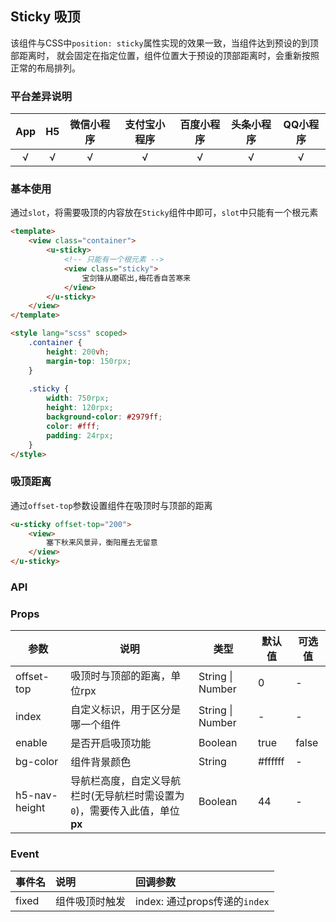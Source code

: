 ## Sticky 吸顶

<demo-model url="/pages/componentsB/sticky/index"></demo-model>


该组件与CSS中`position: sticky`属性实现的效果一致，当组件达到预设的到顶部距离时，
就会固定在指定位置，组件位置大于预设的顶部距离时，会重新按照正常的布局排列。

### 平台差异说明

|App|H5|微信小程序|支付宝小程序|百度小程序|头条小程序|QQ小程序|
|:-:|:-:|:-:|:-:|:-:|:-:|:-:|
|√|√|√|√|√|√|√|

### 基本使用

通过`slot`，将需要吸顶的内容放在`Sticky`组件中即可，`slot`中只能有一个根元素

```html
<template>
	<view class="container">
		<u-sticky>
			<!-- 只能有一个根元素 -->
			<view class="sticky">
				宝剑锋从磨砺出,梅花香自苦寒来
			</view>
		</u-sticky>
	</view>
</template>

<style lang="scss" scoped>
	.container {
		height: 200vh;
		margin-top: 150rpx;
	}
	
	.sticky {
		width: 750rpx;
		height: 120rpx;
		background-color: #2979ff;
		color: #fff;
		padding: 24rpx;
	}
</style>
```

### 吸顶距离

通过`offset-top`参数设置组件在吸顶时与顶部的距离

```html
<u-sticky offset-top="200">
	<view>
		塞下秋来风景异，衡阳雁去无留意
	</view>
</u-sticky>
```

### API

### Props

| 参数          | 说明            | 类型            | 默认值             |  可选值   |
|-------------  |---------------- |---------------|------------------ |-------- |
| offset-top | 吸顶时与顶部的距离，单位rpx  | String \| Number | 0 | - |
| index | 自定义标识，用于区分是哪一个组件 | String \| Number  | - | - |
| enable | 是否开启吸顶功能 | Boolean  | true | false |
| bg-color | 组件背景颜色 | String  | #ffffff | - |
| h5-nav-height | 导航栏高度，自定义导航栏时(无导航栏时需设置为`0`)，需要传入此值，单位**px** | Boolean  | 44 | - |

### Event

|事件名|说明|回调参数|
|:-|:-|:-|
| fixed | 组件吸顶时触发 | index: 通过props传递的`index` |